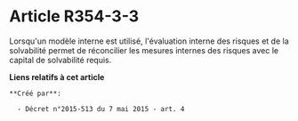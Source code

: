 # Article R354-3-3

Lorsqu'un modèle interne est utilisé, l'évaluation interne des risques et de la solvabilité permet de réconcilier les mesures
internes des risques avec le capital de solvabilité requis.

**Liens relatifs à cet article**

	**Créé par**:

	  - Décret n°2015-513 du 7 mai 2015 - art. 4
